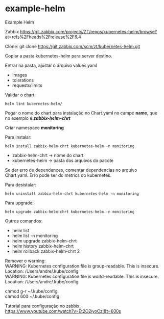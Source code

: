 # example-helm
Example Helm

Zabbix
https://git.zabbix.com/projects/ZT/repos/kubernetes-helm/browse?at=refs%2Fheads%2Frelease%2F6.4

Clone:
git clone https://git.zabbix.com/scm/zt/kubernetes-helm.git

Copiar a pasta kubernetes-helm para server destino.

Entrar na pasta, ajustar o arquivo values.yaml
- images
- tolerations
- requests/limits

Validar o chart:
```
helm lint kubernetes-helm/
```
Pegar o nome do chart para instalação no Chart.yaml no campo **name**, que no exemplo é ***zabbix-helm-chrt***

Criar namespace **monitoring**

Para instalar: 
```
helm install zabbix-helm-chrt kubernetes-helm -n monitoring
```
- zabbix-helm-chrt -> nome do chart
- kubernetes-helm -> pasta dos arquivos do pacote

Se der erro de dependences, comentar dependencias no arquivo Chart.yaml. Erro pode ser do metrics do kubernetes.


Para desistalar:
```
helm uninstall zabbix-helm-chrt kubernetes-helm -n monitoring
```
Para upgrade:
```
helm upgrade zabbix-helm-chrt kubernetes-helm -n monitoring 
```
Outros comandos:
- helm list
- helm list -n monitoring
- helm upgrade zabbix-helm-chrt 
- helm history zabbix-helm-chrt 
- helm rollback zabbix-helm-chrt 2

Remover o warning:\
WARNING: Kubernetes configuration file is group-readable. This is insecure. Location: /Users/andre/.kube/config\
WARNING: Kubernetes configuration file is world-readable. This is insecure. Location: /Users/andre/.kube/config

chmod g-r ~/.kube/config\
chmod 600 ~/.kube/config


Tutorial para configuração no zabbix.\
https://www.youtube.com/watch?v=Et2O2iyoCzI&t=600s
